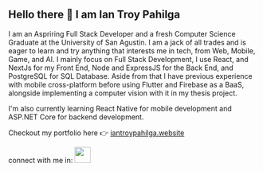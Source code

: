 ## Hello there 👋 I am Ian Troy Pahilga

I am an Aspriring Full Stack Developer and a fresh Computer Science Graduate at the University of San Agustin.
I am a jack of all trades and is eager to learn and try anything that interests me in tech, from Web, Mobile, Game, and AI. I mainly focus on Full Stack Development, I use React, and NextJs for my Front End, Node and ExpressJS for the Back End, and PostgreSQL for SQL Database. Aside from that I have previous experience with mobile cross-platform before using Flutter and Firebase as a BaaS, alongside implementing a computer vision with it in my thesis project.

I'm also currently learning React Native for mobile development and ASP.NET Core for backend development.

Checkout my portfolio here 👉 [iantroypahilga.website](https://www.iantroypahilga.website/) 

connect with me in: 
<a href='https://www.linkedin.com/in/ian-troy-pahilga/' target='_blank'>
  <img src='https://github.com/user-attachments/assets/cf61615b-2d1e-4cd6-9db3-1d27c46dd51f'  width="32" height="32"/>
</a>




<!--
**yyyort/yyyort** is a ✨ _special_ ✨ repository because its `README.md` (this file) appears on your GitHub profile.

Here are some ideas to get you started:

- 🔭 I’m currently working on ...
- 🌱 I’m currently learning ...
- 👯 I’m looking to collaborate on ...
- 🤔 I’m looking for help with ...
- 💬 Ask me about ...
- 📫 How to reach me: ...
- 😄 Pronouns: ...
- ⚡ Fun fact: ...
-->
